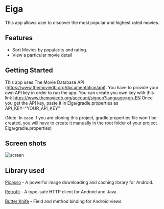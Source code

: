 # Eiga #
This app allows user to discover the most popular and highest rated movies.

## Features ##
* Sort Movies by popularity and rating.
* View a particular movie detail

## Getting Started

This app uses The Movie Database API (https://www.themoviedb.org/documentation/api). You have to provide your own API key in order to run the app.
You can create you own key with this link https://www.themoviedb.org/account/signup?language=en-EN
Once you get the API key, paste it in Eiga/gradle.properties
as API_KEY="YOUR_API_KEY"

(Note: In case if you are cloning this project, gradle.properties file won't be created, you will have to create it manually in the root folder of your project Eiga/gradle.properties)

## Screen shots

![screen](../master/art/Movie-list.png)

## Library used

[Picasso](http://square.github.io/picasso/) - A powerful image downloading and caching library for Android.

[Retrofit](http://square.github.io/retrofit/) - A type-safe HTTP client for Android and Java.

[Butter Knife](http://jakewharton.github.io/butterknife/) - Field and method binding for Android views
